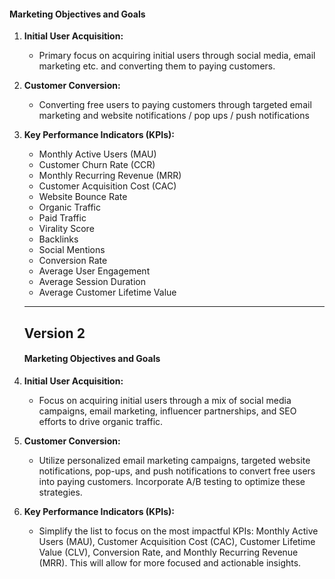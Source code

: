 #### Marketing Objectives and Goals

1. **Initial User Acquisition:**
   - Primary focus on acquiring initial users through social media, email marketing etc. and
     converting them to paying customers.
2. **Customer Conversion:**
   - Converting free users to paying customers through targeted email marketing and website
     notifications / pop ups / push notifications
3. **Key Performance Indicators (KPIs):**
   - Monthly Active Users (MAU)
   - Customer Churn Rate (CCR)
   - Monthly Recurring Revenue (MRR)
   - Customer Acquisition Cost (CAC)
   - Website Bounce Rate
   - Organic Traffic
   - Paid Traffic
   - Virality Score
   - Backlinks
   - Social Mentions
   - Conversion Rate
   - Average User Engagement
   - Average Session Duration
   - Average Customer Lifetime Value

   ---
   ## Version 2

   #### Marketing Objectives and Goals

1. **Initial User Acquisition:**
   - Focus on acquiring initial users through a mix of social media campaigns, email marketing, influencer partnerships, and SEO efforts to drive organic traffic.

2. **Customer Conversion:**
   - Utilize personalized email marketing campaigns, targeted website notifications, pop-ups, and push notifications to convert free users into paying customers. Incorporate A/B testing to optimize these strategies.

3. **Key Performance Indicators (KPIs):**
   - Simplify the list to focus on the most impactful KPIs: Monthly Active Users (MAU), Customer Acquisition Cost (CAC), Customer Lifetime Value (CLV), Conversion Rate, and Monthly Recurring Revenue (MRR). This will allow for more focused and actionable insights.


